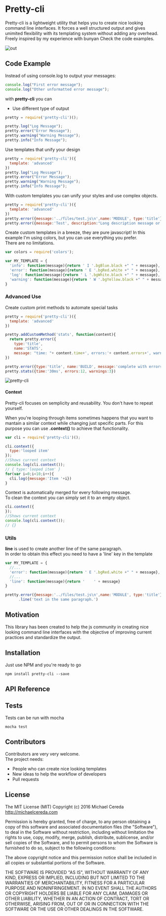# Pretty-cli

Pretty-cli is a lightweight utility that helps you to create nice looking command line interfaces. It forces a well structured output and gives unimited flexibility with its templating system without adding any overhead.
Freely inspired by my experience with bunyan
Check the code examples.

![out](https://cloud.githubusercontent.com/assets/107390/17268513/0be770fa-55fa-11e6-87cb-b07f70864fc7.gif)

## Code Example

Instead of using console.log to output your messages:
```javascript
console.log("First error message");
console.log("Other unformatted error message");
```

with __pretty-cli__ you can
- Use different type of output

```javascript
pretty = require('pretty-cli')();

pretty.log("Log Message");
pretty.error("Error Message");
pretty.warning("Warning Message");
pretty.info("Info Message");
```

Use templates that unify your design

```javascript
pretty = require('pretty-cli')({
  template: 'advanced'
})
pretty.log("Log Message");
pretty.error("Error Message");
pretty.warning("Warning Message");
pretty.info("Info Message");

```

With custom templates you can unify your styles and use complex objects.

```javascript
pretty = require('pretty-cli')({
  template: 'advanced'
})
pretty.error({message:'../files/test.js\n',name:'MODULE', type:'title'})
pretty.error({message:'Test', description:"Long description message or code sample"})

```

Create custom templates in a breeze, they are pure javascript!
In this example I'm using colors, but you can use everything you prefer.  
There are no limitations.

```javascript
var colors = require('colors');

var MY_TEMPLATE = {
  'info': function(message){return ' I '.bgBlue.black +" " + message},
  'error': function(message){return ' E '.bgRed.white +" " + message},
  'log': function(message){return ' L '.bgWhite.black +" " + message},
  'warning': function(message){return ' W '.bgYellow.black +" " + message}
}

```


### Advanced Use

Create custom print methods to automate special tasks

```javascript
pretty = require('pretty-cli')({
  template: 'advanced'
})

pretty.addCustomMethod('stats', function(content){
  return pretty.error({
    type:'title',
    name:'STATS',
    message: "time: "+ content.time+', errors:'+ content.errors+', warnings:'+content.warnings})
})

pretty.error({type:'title', name:'BUILD', message:'complete with errors'})
pretty.stats({time:'30ms', errors:12, warnings:3})
```
![pretty-cli](https://cloud.githubusercontent.com/assets/107390/17260213/15b804da-559d-11e6-8f3c-22149b5b1fcd.jpg)

#### Context
Pretty-cli focuses on semplicity and reusability. You don't have to repeat yourself.

When you're looping through items sometimes happens that you want to mantain a similar context while changing just specific parts.
For this purpose you can use __.context()__ to achieve that functionality.

```javascript
var cli = require('pretty-cli')();

cli.context({
  type:'looped item'
});
//Shows current context
console.log(cli.context());
// { type:'looped item' }
for(var i=0;i<10;i++){
  cli.log({message:'Item '+i})
}

```
Context is automatically merged for every following message.  
To clean the context you can simply set it to an empty object.

```javascript
cli.context({
});
//Shows current context
console.log(cli.context());
// {}
```

<!-- #### Stacks
Stack all the messages and display them at the end of the execution or maybe pass it to a logging system.

```javascript

``` -->

### Utils

__line__ is used to create another line of the same paragraph.  
In order to obtain this effect you need to have a 'line' key in the template

```javascript
var MY_TEMPLATE = {
  //...
  'error': function(message){return ' E '.bgRed.white +" " + message},
  //...
  'line': function(message){return '    ' + message}
}

pretty.error({message:'../files/test.js\n',name:'MODULE', type:'title'})
      .line('text in the same paragraph.')
```

## Motivation

This library has been created to help the js community in creating nice looking command line interfaces with the objective of improving current practices and standardize the output.

## Installation

Just use NPM and you're ready to go
```
npm install pretty-cli --save
```

## API Reference



## Tests

Tests can be run with mocha

```
mocha test
```

## Contributors

Contributors are very very welcome.  
The project needs:
- People who can create nice looking templates
- New ideas to help the workflow of developers
- Pull requests

## License


The MIT License (MIT)
Copyright (c) 2016 Michael Cereda
http://michaelcereda.com

Permission is hereby granted, free of charge, to any person obtaining a copy of this software and associated documentation files (the "Software"), to deal in the Software without restriction, including without limitation the rights to use, copy, modify, merge, publish, distribute, sublicense, and/or sell copies of the Software, and to permit persons to whom the Software is furnished to do so, subject to the following conditions:

The above copyright notice and this permission notice shall be included in all copies or substantial portions of the Software.

THE SOFTWARE IS PROVIDED "AS IS", WITHOUT WARRANTY OF ANY KIND, EXPRESS OR IMPLIED, INCLUDING BUT NOT LIMITED TO THE WARRANTIES OF MERCHANTABILITY, FITNESS FOR A PARTICULAR PURPOSE AND NONINFRINGEMENT. IN NO EVENT SHALL THE AUTHORS OR COPYRIGHT HOLDERS BE LIABLE FOR ANY CLAIM, DAMAGES OR OTHER LIABILITY, WHETHER IN AN ACTION OF CONTRACT, TORT OR OTHERWISE, ARISING FROM, OUT OF OR IN CONNECTION WITH THE SOFTWARE OR THE USE OR OTHER DEALINGS IN THE SOFTWARE.
